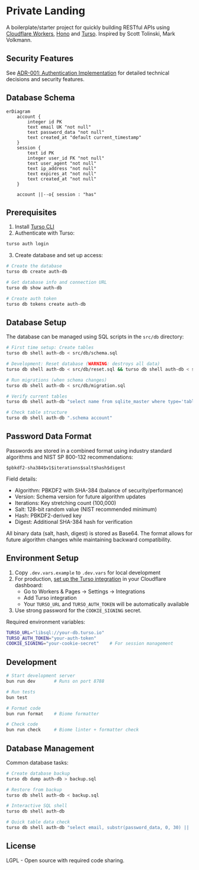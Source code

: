 # Private Landing

A boilerplate/starter project for quickly building RESTful APIs using [Cloudflare Workers](https://workers.cloudflare.com/), [Hono](https://honojs.dev/) and [Turso](https://turso.tech/). Inspired by Scott Tolinski, Mark Volkmann.

## Security Features

See [ADR-001: Authentication Implementation](docs/adr/001-auth-implementation.md) for detailed technical decisions and security features.

## Database Schema

```mermaid
erDiagram
    account {
        integer id PK
        text email UK "not null"
        text password_data "not null"
        text created_at "default current_timestamp"
    }
    session {
        text id PK
        integer user_id FK "not null"
        text user_agent "not null"
        text ip_address "not null"
        text expires_at "not null"
        text created_at "not null"
    }

    account ||--o{ session : "has"
```

## Prerequisites

1. Install [Turso CLI](https://docs.turso.tech/reference/cli)
2. Authenticate with Turso:
```bash
turso auth login
```
3. Create database and set up access:
```bash
# Create the database
turso db create auth-db

# Get database info and connection URL
turso db show auth-db

# Create auth token
turso db tokens create auth-db
```

## Database Setup

The database can be managed using SQL scripts in the `src/db` directory:

```bash
# First time setup: Create tables
turso db shell auth-db < src/db/schema.sql

# Development: Reset database (WARNING: destroys all data)
turso db shell auth-db < src/db/reset.sql && turso db shell auth-db < src/db/schema.sql

# Run migrations (when schema changes)
turso db shell auth-db < src/db/migration.sql

# Verify current tables
turso db shell auth-db "select name from sqlite_master where type='table'"

# Check table structure
turso db shell auth-db ".schema account"
```

## Password Data Format

Passwords are stored in a combined format using industry standard algorithms and NIST SP 800-132 recommendations:

```
$pbkdf2-sha384$v1$iterations$salt$hash$digest
```

Field details:
- Algorithm: PBKDF2 with SHA-384 (balance of security/performance)
- Version: Schema version for future algorithm updates
- Iterations: Key stretching count (100,000)
- Salt: 128-bit random value (NIST recommended minimum)
- Hash: PBKDF2-derived key
- Digest: Additional SHA-384 hash for verification

All binary data (salt, hash, digest) is stored as Base64. The format allows for future algorithm changes while maintaining backward compatibility.

## Environment Setup

1. Copy `.dev.vars.example` to `.dev.vars` for local development
2. For production, [set up the Turso integration](https://developers.cloudflare.com/workers/databases/native-integrations/turso/) in your Cloudflare dashboard:
   - Go to Workers & Pages → Settings → Integrations
   - Add Turso integration
   - Your `TURSO_URL` and `TURSO_AUTH_TOKEN` will be automatically available
3. Use strong password for the `COOKIE_SIGNING` secret.

Required environment variables:
```bash
TURSO_URL="libsql://your-db.turso.io"
TURSO_AUTH_TOKEN="your-auth-token"
COOKIE_SIGNING="your-cookie-secret"    # For session management
```

## Development

```bash
# Start development server
bun run dev       # Runs on port 8788

# Run tests
bun test

# Format code
bun run format    # Biome formatter

# Check code
bun run check     # Biome linter + formatter check
```

## Database Management

Common database tasks:

```bash
# Create database backup
turso db dump auth-db > backup.sql

# Restore from backup
turso db shell auth-db < backup.sql

# Interactive SQL shell
turso db shell auth-db

# Quick table data check
turso db shell auth-db "select email, substr(password_data, 0, 30) || '...' from account"
```

## License

LGPL - Open source with required code sharing.